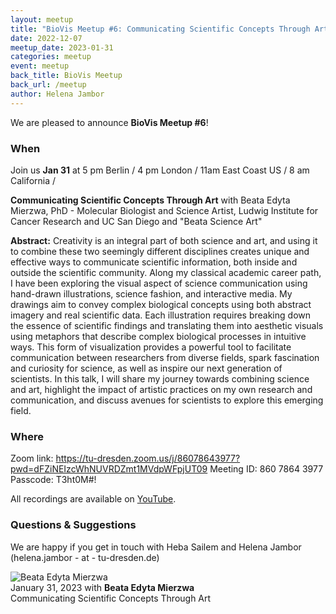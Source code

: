 ```yaml
---
layout: meetup
title: "BioVis Meetup #6: Communicating Scientific Concepts Through Art"
date: 2022-12-07
meetup_date: 2023-01-31
categories: meetup
event: meetup
back_title: BioVis Meetup
back_url: /meetup
author: Helena Jambor
---
```


We are pleased to announce **BioVis Meetup #6**!

### When

Join us **Jan 31** at 5 pm Berlin / 4 pm London / 11am East Coast US
/ 8 am California /

**Communicating Scientific Concepts Through Art**
with Beata Edyta Mierzwa, PhD - Molecular Biologist and Science Artist, Ludwig
Institute for Cancer Research and UC San Diego and "Beata Science Art"

**Abstract:**
Creativity is an integral part of both science and art, and using it to combine
these two seemingly different disciplines creates unique and effective ways to
communicate scientific information, both inside and outside the scientific
community. Along my classical academic career path, I have been exploring the
visual aspect of science communication using hand-drawn illustrations, science
fashion, and interactive media. My drawings aim to convey complex biological
concepts using both abstract imagery and real scientific data. Each illustration
requires breaking down the essence of scientific findings and translating them
into aesthetic visuals using metaphors that describe complex biological
processes in intuitive ways. This form of visualization provides a powerful tool
to facilitate communication between researchers from diverse fields, spark
fascination and curiosity for science, as well as inspire our next generation of
scientists. In this talk, I will share my journey towards combining science and
art, highlight the impact of artistic practices on my own research and
communication, and discuss avenues for scientists to explore this emerging
field.

### Where

Zoom link:
https://tu-dresden.zoom.us/j/86078643977?pwd=dFZiNEIzcWhNUVRDZmt1MVdpWFpjUT09
Meeting ID: 860 7864 3977
Passcode: T3ht0M#!

All recordings are available on [YouTube](https://youtube.com/playlist?list=PL5kIQRQ6TU8Ifu_5h2iipUmIKCqhs50zx).

### Questions & Suggestions

We are happy if you get in touch with Heba Sailem and Helena Jambor (helena.jambor - at - tu-dresden.de)

<div class="scalable-banner meetup-speaker-banner">
    <img src="{{ site.baseurl }}/images/speakers/beata_edyta_mierzwa.webp"
         alt="Beata Edyta Mierzwa" />
    <div>
        <div>January 31, 2023 with <strong>Beata Edyta Mierzwa</strong></div>
        <div class="title">Communicating Scientific Concepts Through Art</div>
    </div>
</div>
